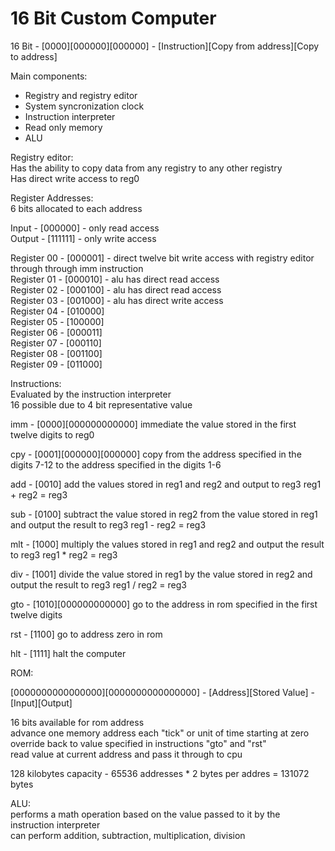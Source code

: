 # 16 Bit Custom Computer

16 Bit - [0000][000000][000000] - [Instruction][Copy from address][Copy to address]

Main components:
 - Registry and registry editor
 - System syncronization clock
 - Instruction interpreter
 - Read only memory 
 - ALU

Registry editor:  
Has the ability to copy data from any registry to any other registry   
Has direct write access to reg0  

Register Addresses:  
6 bits allocated to each address

Input - [000000] - only read access  
Output - [111111] - only write access  

Register 00 - [000001] - direct twelve bit write access with registry editor through through imm instruction  
Register 01 - [000010] - alu has direct read access  
Register 02 - [000100] - alu has direct read access  
Register 03 - [001000] - alu has direct write access  
Register 04 - [010000]  
Register 05 - [100000]  
Register 06 - [000011]  
Register 07 - [000110]  
Register 08 - [001100]  
Register 09 - [011000]  

Instructions:  
Evaluated by the instruction interpreter  
16 possible due to 4 bit representative value

imm - [0000][000000000000]
immediate the value stored in the first twelve digits to reg0

cpy - [0001][000000][000000]
copy from the address specified in the digits 7-12 to the address specified in the digits 1-6

add - [0010]
add the values stored in reg1 and reg2 and output to reg3
reg1 + reg2 = reg3

sub - [0100]
subtract the value stored in reg2 from the value stored in reg1 and output the result to reg3
reg1 - reg2 = reg3

mlt - [1000]
multiply the values stored in reg1 and reg2 and output the result to reg3
reg1 * reg2 = reg3

div - [1001]
divide the value stored in reg1 by the value stored in reg2 and output the result to reg3
reg1 / reg2 = reg3

gto - [1010][000000000000]
go to the address in rom specified in the first twelve digits

rst - [1100]
go to address zero in rom

hlt - [1111]
halt the computer

ROM:  

[0000000000000000][0000000000000000] - [Address][Stored Value] - [Input][Output] 

16 bits available for rom address  
advance one memory address each "tick" or unit of time starting at zero   
override back to value specified in instructions "gto" and "rst"   
read value at current address and pass it through to cpu   

128 kilobytes capacity - 65536 addresses * 2 bytes per addres =  131072 bytes   

ALU:  
performs a math operation based on the value passed to it by the instruction interpreter   
can perform addition, subtraction, multiplication, division
